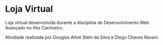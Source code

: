 # Loja Virtual

Loja virtual desenvolvida durante a disciplina de Desenvolvimento Web Avançado no Ifes Cachoeiro.

Atividade realizada por Douglas Altoé Stein da Silva e Diego Chaves Ravani.

